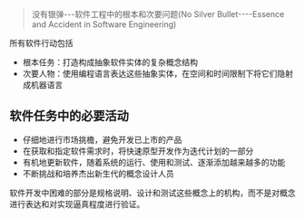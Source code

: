> 没有银弹---软件工程中的根本和次要问题(No Silver Bullet----Essence and Accident in Software Engineering)

所有软件行动包括

- 根本任务：打造构成抽象软件实体的复杂概念结构
- 次要人物：使用编程语言表达这些抽象实体，在空间和时间限制下将它们隐射成机器语言

## 软件任务中的必要活动

- 仔细地进行市场挑檐，避免开发已上市的产品
- 在获取和指定软件需求时，将快速原型开发作为迭代计划的一部分
- 有机地更新软件，随着系统的运行、使用和测试、逐渐添加越来越多的功能
- 不断挑战和培养杰出新生代的概念设计人员

软件开发中困难的部分是规格说明、设计和测试这些概念上的机构，而不是对概念进行表达和对实现逼真程度进行验证。